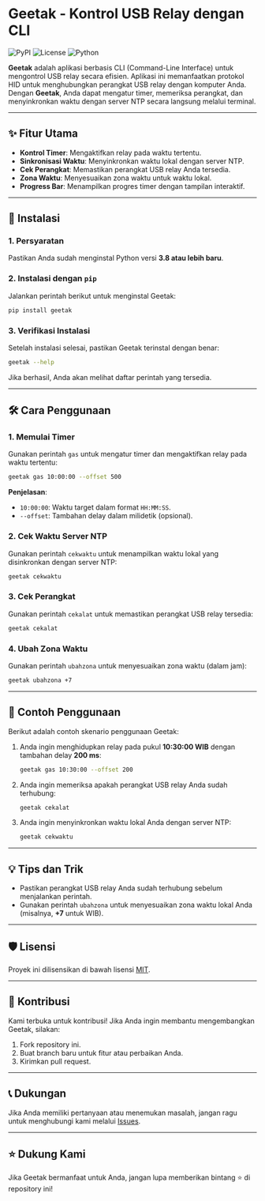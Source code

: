 
# Geetak - Kontrol USB Relay dengan CLI

![PyPI](https://img.shields.io/pypi/v/geetak) ![License](https://img.shields.io/github/license/username/geetak) ![Python](https://img.shields.io/badge/python-3.8%2B-blue)

**Geetak** adalah aplikasi berbasis CLI (Command-Line Interface) untuk mengontrol USB relay secara efisien. Aplikasi ini memanfaatkan protokol HID untuk menghubungkan perangkat USB relay dengan komputer Anda. Dengan **Geetak**, Anda dapat mengatur timer, memeriksa perangkat, dan menyinkronkan waktu dengan server NTP secara langsung melalui terminal.

---

## ✨ Fitur Utama
- **Kontrol Timer**: Mengaktifkan relay pada waktu tertentu.
- **Sinkronisasi Waktu**: Menyinkronkan waktu lokal dengan server NTP.
- **Cek Perangkat**: Memastikan perangkat USB relay Anda tersedia.
- **Zona Waktu**: Menyesuaikan zona waktu untuk waktu lokal.
- **Progress Bar**: Menampilkan progres timer dengan tampilan interaktif.

---

## 🚀 Instalasi

### 1. Persyaratan
Pastikan Anda sudah menginstal Python versi **3.8 atau lebih baru**.

### 2. Instalasi dengan `pip`
Jalankan perintah berikut untuk menginstal Geetak:
```bash
pip install geetak
```

### 3. Verifikasi Instalasi
Setelah instalasi selesai, pastikan Geetak terinstal dengan benar:
```bash
geetak --help
```

Jika berhasil, Anda akan melihat daftar perintah yang tersedia.

---

## 🛠️ Cara Penggunaan

### 1. Memulai Timer
Gunakan perintah `gas` untuk mengatur timer dan mengaktifkan relay pada waktu tertentu:
```bash
geetak gas 10:00:00 --offset 500
```

**Penjelasan**:
- `10:00:00`: Waktu target dalam format `HH:MM:SS`.
- `--offset`: Tambahan delay dalam milidetik (opsional).

### 2. Cek Waktu Server NTP
Gunakan perintah `cekwaktu` untuk menampilkan waktu lokal yang disinkronkan dengan server NTP:
```bash
geetak cekwaktu
```

### 3. Cek Perangkat
Gunakan perintah `cekalat` untuk memastikan perangkat USB relay tersedia:
```bash
geetak cekalat
```

### 4. Ubah Zona Waktu
Gunakan perintah `ubahzona` untuk menyesuaikan zona waktu (dalam jam):
```bash
geetak ubahzona +7
```

---

## 📖 Contoh Penggunaan
Berikut adalah contoh skenario penggunaan Geetak:

1. Anda ingin menghidupkan relay pada pukul **10:30:00 WIB** dengan tambahan delay **200 ms**:
   ```bash
   geetak gas 10:30:00 --offset 200
   ```

2. Anda ingin memeriksa apakah perangkat USB relay Anda sudah terhubung:
   ```bash
   geetak cekalat
   ```

3. Anda ingin menyinkronkan waktu lokal Anda dengan server NTP:
   ```bash
   geetak cekwaktu
   ```

---

## 💡 Tips dan Trik
- Pastikan perangkat USB relay Anda sudah terhubung sebelum menjalankan perintah.
- Gunakan perintah `ubahzona` untuk menyesuaikan zona waktu lokal Anda (misalnya, **+7** untuk WIB).

---

## 🛡️ Lisensi
Proyek ini dilisensikan di bawah lisensi [MIT](LICENSE).

---

## 🤝 Kontribusi
Kami terbuka untuk kontribusi! Jika Anda ingin membantu mengembangkan Geetak, silakan:
1. Fork repository ini.
2. Buat branch baru untuk fitur atau perbaikan Anda.
3. Kirimkan pull request.

---

## 📞 Dukungan
Jika Anda memiliki pertanyaan atau menemukan masalah, jangan ragu untuk menghubungi kami melalui [Issues](https://github.com/username/geetak/issues).

---

## ⭐ Dukung Kami
Jika Geetak bermanfaat untuk Anda, jangan lupa memberikan bintang ⭐ di repository ini!
